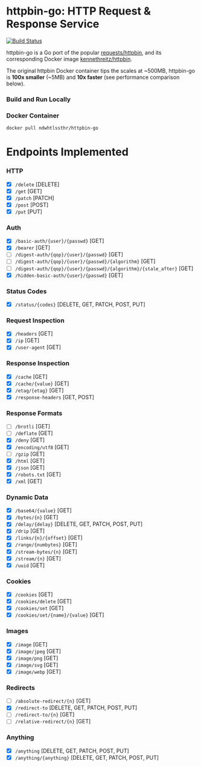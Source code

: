 # httpbin-go: HTTP Request & Response Service

[![Build Status](https://travis-ci.org/ndwhtlssthr/httpbin-go.svg?branch=master)](https://travis-ci.org/ndwhtlssthr/httpbin-go)

httpbin-go is a Go port of the popular [requests/httpbin](https://github.com/requests/httpbin), and its corresponding Docker image [kennethreitz/httpbin](https://hub.docker.com/r/kennethreitz/httpbin/).

The original httpbin Docker container tips the scales at ~500MB, httpbin-go is **100x smaller** (~5MB) and **10x faster** (see performance comparison below).

### Build and Run Locally

### Docker Container
```
docker pull ndwhtlssthr/httpbin-go
```
# Endpoints Implemented
### HTTP
- [x] `/delete` [DELETE]
- [x] `/get` [GET]
- [x] `/patch` [PATCH]
- [x] `/post` [POST]
- [x] `/put` [PUT]

### Auth
- [x] `/basic-auth/{user}/{passwd}` [GET]
- [x] `/bearer` [GET]
- [ ] `/digest-auth/{qop}/{user}/{passwd}` [GET]
- [ ] `/digest-auth/{qop}/{user}/{passwd}/{algorithm}` [GET]
- [ ] `/digest-auth/{qop}/{user}/{passwd}/{algorithm}/{stale_after}` [GET]
- [x] `/hidden-basic-auth/{user}/{passwd}` [GET]

### Status Codes
- [x] `/status/{codes}` [DELETE, GET, PATCH, POST, PUT]

### Request Inspection
- [x] `/headers` [GET]
- [x] `/ip` [GET]
- [x] `/user-agent` [GET]

### Response Inspection
- [x] `/cache` [GET]
- [x] `/cache/{value}` [GET]
- [x] `/etag/{etag}` [GET]
- [x] `/response-headers` [GET, POST]

### Response Formats
- [ ] `/brotli` [GET]
- [ ] `/deflate` [GET]
- [x] `/deny` [GET]
- [x] `/encoding/utf8` [GET]
- [ ] `/gzip` [GET]
- [x] `/html` [GET]
- [x] `/json` [GET]
- [x] `/robots.txt` [GET]
- [x] `/xml` [GET]

### Dynamic Data
- [x] `/base64/{value}` [GET]
- [x] `/bytes/{n}` [GET]
- [x] `/delay/{delay}` [DELETE, GET, PATCH, POST, PUT]
- [x] `/drip` [GET]
- [x] `/links/{n}/{offset}` [GET]
- [x] `/range/{numbytes}` [GET]
- [x] `/stream-bytes/{n}` [GET]
- [x] `/stream/{n}` [GET]
- [x] `/uuid` [GET]

### Cookies
- [x] `/cookies` [GET]
- [x] `/cookies/delete` [GET]
- [x] `/cookies/set` [GET]
- [x] `/cookies/set/{name}/{value}` [GET]

### Images
- [x] `/image` [GET]
- [x] `/image/jpeg` [GET]
- [x] `/image/png` [GET]
- [x] `/image/svg` [GET]
- [x] `/image/webp` [GET]

### Redirects
- [ ] `/absolute-redirect/{n}` [GET]
- [x] `/redirect-to` [DELETE, GET, PATCH, POST, PUT]
- [ ] `/redirect-to/{n}` [GET]
- [ ] `/relative-redirect/{n}` [GET]

### Anything
- [x] `/anything` [DELETE, GET, PATCH, POST, PUT]
- [x] `/anything/{anything}` [DELETE, GET, PATCH, POST, PUT]
